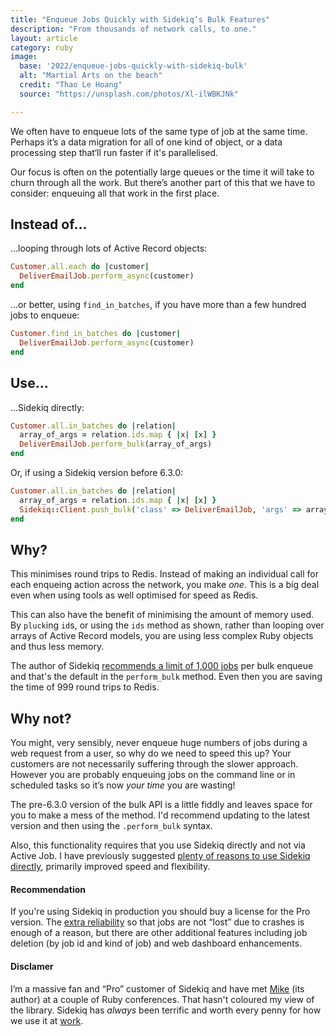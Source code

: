 ```yaml
---
title: "Enqueue Jobs Quickly with Sidekiq’s Bulk Features"
description: "From thousands of network calls, to one."
layout: article
category: ruby
image:
  base: '2022/enqueue-jobs-quickly-with-sidekiq-bulk'
  alt: "Martial Arts on the beach"
  credit: "Thao Le Hoang"
  source: "https://unsplash.com/photos/Xl-ilWBKJNk"

---
```


We often have to enqueue lots of the same type of job at the same time. Perhaps it’s a data migration for all of one kind of object, or a data processing step that‘ll run faster if it's parallelised.

Our focus is often on the potentially large queues or the time it will take to churn through all the work. But there’s another part of this that we have to consider: enqueuing all that work in the first place.


## Instead of…

…looping through lots of Active Record objects:

```ruby
Customer.all.each do |customer|
  DeliverEmailJob.perform_async(customer)
end
```

...or better, using `find_in_batches`, if you have more than a few hundred jobs to enqueue:

```ruby
Customer.find_in_batches do |customer|
  DeliverEmailJob.perform_async(customer)
end
```


## Use…

…Sidekiq directly:

```ruby
Customer.all.in_batches do |relation|
  array_of_args = relation.ids.map { |x| [x] }
  DeliverEmailJob.perform_bulk(array_of_args)
end
```

Or, if using a Sidekiq version before 6.3.0:

```ruby
Customer.all.in_batches do |relation|
  array_of_args = relation.ids.map { |x| [x] }
  Sidekiq::Client.push_bulk('class' => DeliverEmailJob, 'args' => array_of_args)
end
```


## Why?

This minimises round trips to Redis. Instead of making an individual call for each enqueing action across the network, you make _one_. This is a big deal even when using tools as well optimised for speed as Redis.

This can also have the benefit of minimising the amount of memory used. By `pluck`ing `id`s, or using the `ids` method as shown, rather than looping over arrays of Active Record models, you are using less complex Ruby objects and thus less memory.

The author of Sidekiq [recommends a limit of 1,000 jobs](https://github.com/mperham/sidekiq/wiki/Bulk-Queueing) per bulk enqueue and that's the default in the `perform_bulk` method. Even then you are saving the time of 999 round trips to Redis.


## Why not?

You might, very sensibly, never enqueue huge numbers of jobs during a web request from a user, so why do we need to speed this up? Your customers are not necessarily suffering through the slower approach. However you are probably enqueuing jobs on the command line or in scheduled tasks so it’s now _your time_ you are wasting!

The pre-6.3.0 version of the bulk API is a little fiddly and leaves space for you to make a mess of the method. I'd recommend updating to the latest version and then using the `.perform_bulk` syntax.

Also, this functionality requires that you use Sidekiq directly and not via Active Job. I have previously suggested [plenty of reasons to use Sidekiq directly](/ruby/use-sidekiq-directly-not-through-active-job/), primarily improved speed and flexibility.


#### Recommendation

If you're using Sidekiq in production you should buy a license for the Pro version. The [extra reliability](https://github.com/mperham/sidekiq/wiki/Reliability#using-super_fetch) so that jobs are not “lost” due to crashes is enough of a reason, but there are other additional features including job deletion (by job id and kind of job) and web dashboard enhancements.


#### Disclamer

I’m a massive fan and “Pro” customer of Sidekiq and have met [Mike](https://twitter.com/getajobmike) (its author) at a couple of Ruby conferences. That hasn't coloured my view of the library. Sidekiq has _always_ been terrific and worth every penny for how we use it at [work](https://coveragebook.com).
